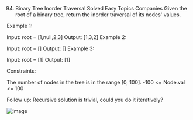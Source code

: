 94. Binary Tree Inorder Traversal
Solved
Easy
Topics
Companies
Given the root of a binary tree, return the inorder traversal of its nodes' values.



Example 1:


Input: root = [1,null,2,3]
Output: [1,3,2]
Example 2:

Input: root = []
Output: []
Example 3:

Input: root = [1]
Output: [1]


Constraints:

The number of nodes in the tree is in the range [0, 100].
-100 <= Node.val <= 100


Follow up: Recursive solution is trivial, could you do it iteratively?


![image](https://github.com/bettafish15/algorithms/assets/40290448/e267cbed-9900-452f-9c58-c8c1d2ab6d86)

